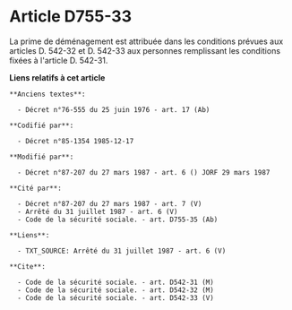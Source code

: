 # Article D755-33

La prime de déménagement est attribuée dans les conditions prévues aux articles D. 542-32 et D. 542-33 aux personnes
remplissant les conditions fixées à l'article D. 542-31.

**Liens relatifs à cet article**

	**Anciens textes**:

	  - Décret n°76-555 du 25 juin 1976 - art. 17 (Ab)

	**Codifié par**:

	  - Décret n°85-1354 1985-12-17

	**Modifié par**:

	  - Décret n°87-207 du 27 mars 1987 - art. 6 () JORF 29 mars 1987

	**Cité par**:

	  - Décret n°87-207 du 27 mars 1987 - art. 7 (V)
	  - Arrêté du 31 juillet 1987 - art. 6 (V)
	  - Code de la sécurité sociale. - art. D755-35 (Ab)

	**Liens**:

	  - TXT_SOURCE: Arrêté du 31 juillet 1987 - art. 6 (V)

	**Cite**:

	  - Code de la sécurité sociale. - art. D542-31 (M)
	  - Code de la sécurité sociale. - art. D542-32 (M)
	  - Code de la sécurité sociale. - art. D542-33 (V)
